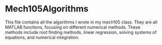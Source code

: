 # Mech105Algorithms

This file contains all the algorithms I wrote in my mech105 class. They are all MATLAB functions, focusing on different numerical methods. These methods include root finding methods, linear regression, solving systems of equations, and numerical integration. 
